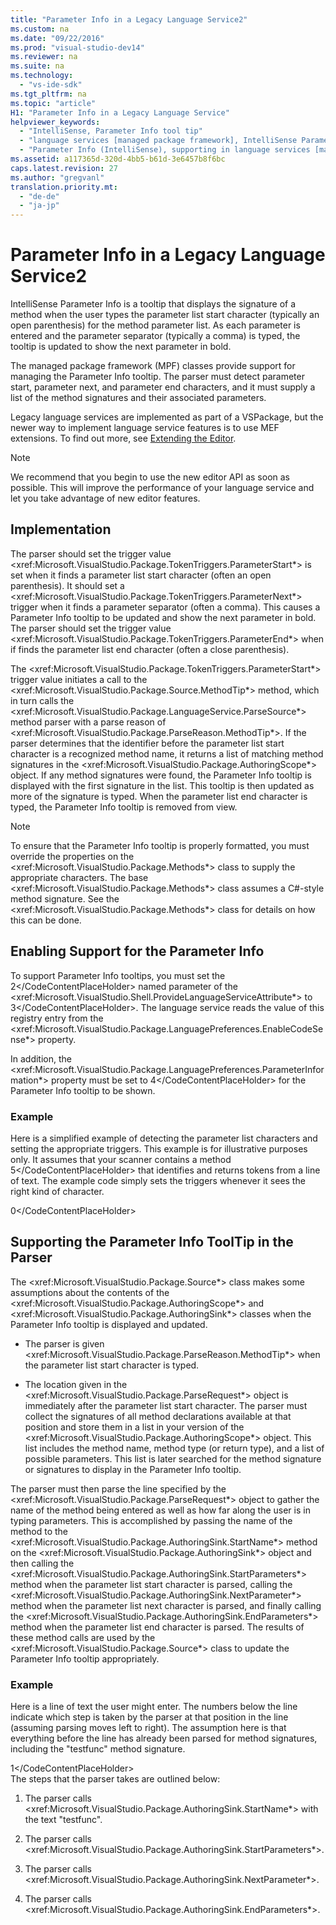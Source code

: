 ```yaml
---
title: "Parameter Info in a Legacy Language Service2"
ms.custom: na
ms.date: "09/22/2016"
ms.prod: "visual-studio-dev14"
ms.reviewer: na
ms.suite: na
ms.technology: 
  - "vs-ide-sdk"
ms.tgt_pltfrm: na
ms.topic: "article"
H1: "Parameter Info in a Legacy Language Service"
helpviewer_keywords: 
  - "IntelliSense, Parameter Info tool tip"
  - "language services [managed package framework], IntelliSense Parameter Info"
  - "Parameter Info (IntelliSense), supporting in language services [managed package framework]"
ms.assetid: a117365d-320d-4bb5-b61d-3e6457b8f6bc
caps.latest.revision: 27
ms.author: "gregvanl"
translation.priority.mt: 
  - "de-de"
  - "ja-jp"
---
```

# Parameter Info in a Legacy Language Service2
IntelliSense Parameter Info is a tooltip that displays the signature of a method when the user types the parameter list start character (typically an open parenthesis) for the method parameter list. As each parameter is entered and the parameter separator (typically a comma) is typed, the tooltip is updated to show the next parameter in bold.  
  
 The managed package framework (MPF) classes provide support for managing the Parameter Info tooltip. The parser must detect parameter start, parameter next, and parameter end characters, and it must supply a list of the method signatures and their associated parameters.  
  
 Legacy language services are implemented as part of a VSPackage, but the newer way to implement language service features is to use MEF extensions. To find out more, see [Extending the Editor](../vs140/extending-the-editor-and-language-services.md).  
  
> [!NOTE]
>  We recommend that you begin to use the new editor API as soon as possible. This will improve the performance of your language service and let you take advantage of new editor features.  
  
## Implementation  
 The parser should set the trigger value \<xref:Microsoft.VisualStudio.Package.TokenTriggers.ParameterStart*> is set when it finds a parameter list start character (often an open parenthesis). It should set a \<xref:Microsoft.VisualStudio.Package.TokenTriggers.ParameterNext*> trigger when it finds a parameter separator (often a comma). This causes a Parameter Info tooltip to be updated and show the next parameter in bold. The parser should set the trigger value \<xref:Microsoft.VisualStudio.Package.TokenTriggers.ParameterEnd*> when if finds the parameter list end character (often a close parenthesis).  
  
 The \<xref:Microsoft.VisualStudio.Package.TokenTriggers.ParameterStart*> trigger value initiates a call to the \<xref:Microsoft.VisualStudio.Package.Source.MethodTip*> method, which in turn calls the \<xref:Microsoft.VisualStudio.Package.LanguageService.ParseSource*> method parser with a parse reason of \<xref:Microsoft.VisualStudio.Package.ParseReason.MethodTip*>. If the parser determines that the identifier before the parameter list start character is a recognized method name, it returns a list of matching method signatures in the \<xref:Microsoft.VisualStudio.Package.AuthoringScope*> object. If any method signatures were found, the Parameter Info tooltip is displayed with the first signature in the list. This tooltip is then updated as more of the signature is typed. When the parameter list end character is typed, the Parameter Info tooltip is removed from view.  
  
> [!NOTE]
>  To ensure that the Parameter Info tooltip is properly formatted, you must override the properties on the \<xref:Microsoft.VisualStudio.Package.Methods*> class to supply the appropriate characters. The base \<xref:Microsoft.VisualStudio.Package.Methods*> class assumes a C#-style method signature. See the \<xref:Microsoft.VisualStudio.Package.Methods*> class for details on how this can be done.  
  
## Enabling Support for the Parameter Info  
 To support Parameter Info tooltips, you must set the <CodeContentPlaceHolder>2\</CodeContentPlaceHolder> named parameter of the \<xref:Microsoft.VisualStudio.Shell.ProvideLanguageServiceAttribute*> to <CodeContentPlaceHolder>3\</CodeContentPlaceHolder>. The language service reads the value of this registry entry from the \<xref:Microsoft.VisualStudio.Package.LanguagePreferences.EnableCodeSense*> property.  
  
 In addition, the \<xref:Microsoft.VisualStudio.Package.LanguagePreferences.ParameterInformation*> property must be set to <CodeContentPlaceHolder>4\</CodeContentPlaceHolder> for the Parameter Info tooltip to be shown.  
  
### Example  
 Here is a simplified example of detecting the parameter list characters and setting the appropriate triggers. This example is for illustrative purposes only. It assumes that your scanner contains a method <CodeContentPlaceHolder>5\</CodeContentPlaceHolder> that identifies and returns tokens from a line of text. The example code simply sets the triggers whenever it sees the right kind of character.  
  
<CodeContentPlaceHolder>0\</CodeContentPlaceHolder>  
## Supporting the Parameter Info ToolTip in the Parser  
 The \<xref:Microsoft.VisualStudio.Package.Source*> class makes some assumptions about the contents of the \<xref:Microsoft.VisualStudio.Package.AuthoringScope*> and \<xref:Microsoft.VisualStudio.Package.AuthoringSink*> classes when the Parameter Info tooltip is displayed and updated.  
  
-   The parser is given \<xref:Microsoft.VisualStudio.Package.ParseReason.MethodTip*> when the parameter list start character is typed.  
  
-   The location given in the \<xref:Microsoft.VisualStudio.Package.ParseRequest*> object is immediately after the parameter list start character. The parser must collect the signatures of all method declarations available at that position and store them in a list in your version of the \<xref:Microsoft.VisualStudio.Package.AuthoringScope*> object. This list includes the method name, method type (or return type), and a list of possible parameters. This list is later searched for the method signature or signatures to display in the Parameter Info tooltip.  
  
 The parser must then parse the line specified by the \<xref:Microsoft.VisualStudio.Package.ParseRequest*> object to gather the name of the method being entered as well as how far along the user is in typing parameters. This is accomplished by passing the name of the method to the \<xref:Microsoft.VisualStudio.Package.AuthoringSink.StartName*> method on the \<xref:Microsoft.VisualStudio.Package.AuthoringSink*> object and then calling the \<xref:Microsoft.VisualStudio.Package.AuthoringSink.StartParameters*> method when the parameter list start character is parsed, calling the \<xref:Microsoft.VisualStudio.Package.AuthoringSink.NextParameter*> method when the parameter list next character is parsed, and finally calling the \<xref:Microsoft.VisualStudio.Package.AuthoringSink.EndParameters*> method when the parameter list end character is parsed. The results of these method calls are used by the \<xref:Microsoft.VisualStudio.Package.Source*> class to update the Parameter Info tooltip appropriately.  
  
### Example  
 Here is a line of text the user might enter. The numbers below the line indicate which step is taken by the parser at that position in the line (assuming parsing moves left to right). The assumption here is that everything before the line has already been parsed for method signatures, including the "testfunc" method signature.  
  
<CodeContentPlaceHolder>1\</CodeContentPlaceHolder>  
 The steps that the parser takes are outlined below:  
  
1.  The parser calls \<xref:Microsoft.VisualStudio.Package.AuthoringSink.StartName*> with the text "testfunc".  
  
2.  The parser calls \<xref:Microsoft.VisualStudio.Package.AuthoringSink.StartParameters*>.  
  
3.  The parser calls \<xref:Microsoft.VisualStudio.Package.AuthoringSink.NextParameter*>.  
  
4.  The parser calls \<xref:Microsoft.VisualStudio.Package.AuthoringSink.EndParameters*>.